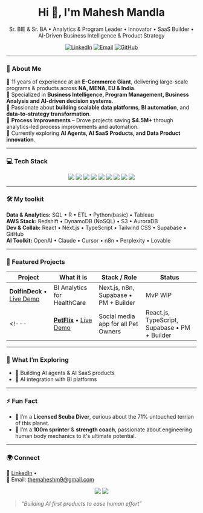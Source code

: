 <!-- Mahesh Mandla | GitHub Profile README -->
<h1 align="center">Hi 👋, I'm Mahesh Mandla</h1>
<p align="center">
Sr. BIE & Sr. BA • Analytics & Program Leader • Innovator • SaaS Builder • AI-Driven Business Intelligence & Product Strategy 
</p>
<p align="center">
<!--   <a href="https://www.maheshmandla.com"><img alt="Website" src="https://img.shields.io/badge/Portfolio-maheshmandla.com-informational?logo=vercel"></a> -->
  <a href="https://www.linkedin.com/in/maheshmandla9"><img alt="LinkedIn" src="https://img.shields.io/badge/LinkedIn-maheshmandla-blue?logo=linkedin"></a>
  <a href="mailto:themaheshm9@gmail.com"><img alt="Email" src="https://img.shields.io/badge/Email-themaheshm9%40gmail.com-red?logo=gmail"></a>
  <a href="https://github.com/startupspaceai-stack?tab=repositories"><img alt="GitHub" src="https://img.shields.io/badge/GitHub-startupspaceai-black?logo=github"></a>
</p>

---

### 💫 About Me  
🔹 11 years of experience at an **E-Commerce Giant**, delivering large-scale programs & products across **NA, MENA, EU & India**.  
🔹 Specialized in **Business Intelligence, Program Management, Business Analysis and AI-driven decision systems**.  
🔹 Passionate about **building scalable data platforms**, **BI automation**, and **data-to-strategy transformation**.     
🔹 **Process Improvements** – Drove projects saving **$4.5M+** through analytics-led process improvements and automation.  
🔹 Currently exploring **AI Agents, AI SaaS Products, and Data Product innovation**.  

---

### 💻 Tech Stack
<p align="center">
  <img src="https://img.shields.io/badge/SQL-4479A1.svg?style=for-the-badge&logo=MySQL&logoColor=white" />
   <img src="https://img.shields.io/badge/R-232F3E?style=for-the-badge&logo=R&logoColor=white" />
   <img src="https://img.shields.io/badge/ETLManager-E97627?style=for-the-badge&logo=ETLManager&logoColor=white" />
    <img src="https://img.shields.io/badge/Python-FFD43B?style=for-the-badge&logo=python&logoColor=blue" />
  <img src="https://img.shields.io/badge/AWS-232F3E?style=for-the-badge&logo=amazon-aws&logoColor=white" />
  <img src="https://img.shields.io/badge/Tableau-E97627?style=for-the-badge&logo=tableau&logoColor=white" />
  <img src="https://img.shields.io/badge/QuickSight-FF9900?style=for-the-badge&logo=amazonaws&logoColor=white" />
  <img src="https://img.shields.io/badge/Redshift-8C4FFF?style=for-the-badge&logo=amazonaws&logoColor=white" />
  <img src="https://img.shields.io/badge/GitHub-181717?style=for-the-badge&logo=github&logoColor=white" />
</p>


---
### 🛠️ My toolkit
**Data & Analytics:** SQL • R • ETL • Python(basic) • Tableau    
**AWS Stack:** Redshift • DynamoDB (NoSQL) • S3 • AuroraDB    
**Dev & Collab:** React • Next.js • TypeScript • Tailwind CSS • Supabase • GitHub    
**AI Toolkit:** OpenAI • Claude • Cursor • n8n • Perplexity • Lovable 

---


### 📂 Featured Projects
<!--- 🤖 **Snap2Talk** — AI-powered insight agent transforming unstructured data into conversational insights.  
- 💬 **Symbio** — A SaaS MVP connecting data pipelines with actionable business recommendations.  
- 📈 **AutoMetrics** — Lightweight BI tool prototype for cost analytics automation.  
-->
| Project | What it is | Stack / Role | Status |
|---|---|---|---|
| **DolfinDeck** • [Live Demo](https://www.dolfindeck.com)| BI Analytics for HealthCare | Next.js, n8n, Supabase • PM + Builder | MvP WIP |
<!---  | **[PetFlix](https://github.com/startupspaceai-stack/petflix)** • [Live Demo](https://www.petflix.live) | Social media app for all Pet Owners |  React.js, TypeScript,  Supabase • PM + Builder  | MvP WIP |  -->

---

### 🌱 What I’m Exploring
- 🧩 Building AI agents & AI SaaS products
- 🧠 AI integration with BI platforms  

---

### ⚡ Fun Fact  
- 🤿 I’m a **Licensed Scuba Diver**, curious about the 71% untouched terrian of this planet.
- 🏃 I’m a **100m sprinter** & **strength coach**, passionate about engineering human body mechanics to it's ultimate potential.  

---
<!-- 
### 📊 GitHub Stats:
<p align="center">
  <img src="https://github-readme-stats.vercel.app/api?username=maheshmandla&show_icons=true&theme=tokyonight" alt="Mahesh Mandla's GitHub Stats" />
  <img src="https://github-readme-streak-stats.herokuapp.com/?user=maheshmandla&theme=tokyonight" alt="GitHub Streak Stats" />
</p>

---

### 🏅 Visitor Count
<p align="center">
  <img src="https://profile-counter.glitch.me/{maheshmandla}/count.svg" alt="maheshmandla :: Visitor's Count" />
</p>

-->
### 🌍 Connect
<!--📌 [Portfolio](https://www.maheshmandla.com) •  -->
💼 [LinkedIn](https://www.linkedin.com/in/maheshhmandla9) •  
📧 Email: themaheshm9@gmail.com  
<p align="center">
  <a href="https://www.linkedin.com/in/maheshmandla9/"><img src="https://img.shields.io/badge/LinkedIn-0077B5?style=for-the-badge&logo=linkedin&logoColor=white"/></a>
  <a href="mailto:themaheshm9@gmail.com"><img src="https://img.shields.io/badge/Email-D14836?style=for-the-badge&logo=gmail&logoColor=white"/></a>
</p>

> *“Building AI first products to ease human effort”*










